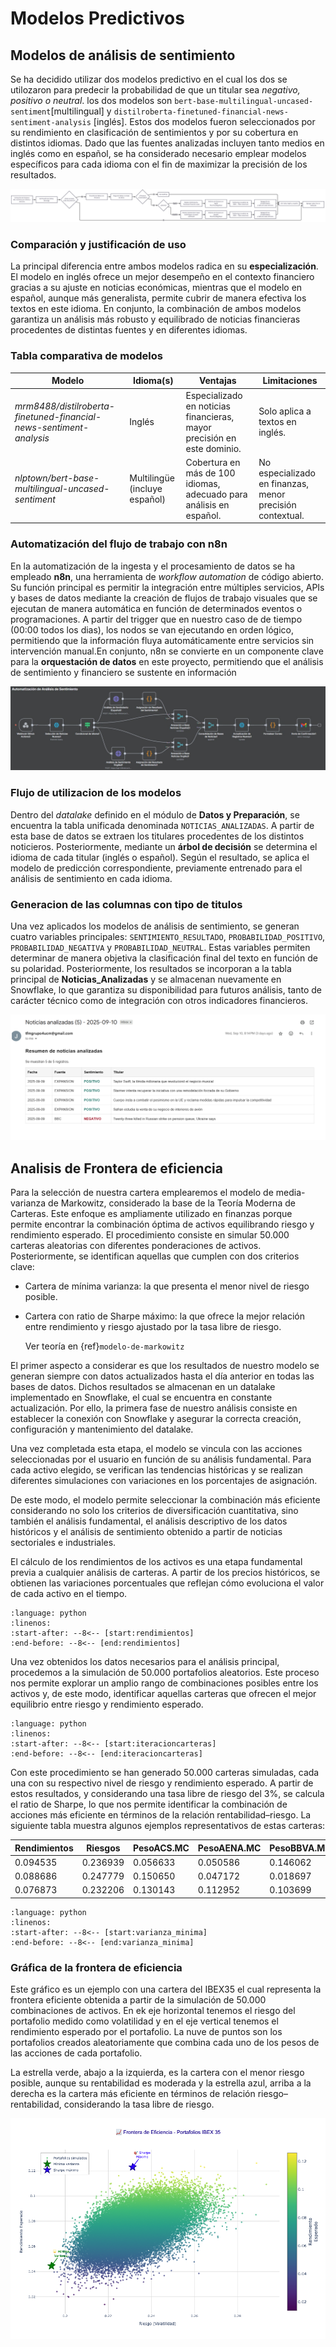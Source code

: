 # Modelos Predictivos

## Modelos de análisis de sentimiento 

Se ha decidido utilizar dos modelos predictivo en el cual los dos se utilozaron para predecir la probabilidad de que un titular sea *negativo, positivo o neutral*. los dos modelos son `bert-base-multilingual-uncased-sentiment`[multilingual] y `distilroberta-finetuned-financial-news-sentiment-analysis` [inglés]. Estos dos modelos fueron seleccionados por su rendimiento en clasificación de sentimientos y por su cobertura en distintos idiomas. Dado que las fuentes analizadas incluyen tanto medios en inglés como en español, se ha considerado necesario emplear modelos específicos para cada idioma con el fin de maximizar la precisión de los resultados.  

![Diagrama de Sentimientos](../../Imagenes/DigSentimientos.png)

### Comparación y justificación de uso  
La principal diferencia entre ambos modelos radica en su **especialización**. El modelo en inglés ofrece un mejor desempeño en el contexto financiero gracias a su ajuste en noticias económicas, mientras que el modelo en español, aunque más generalista, permite cubrir de manera efectiva los textos en este idioma. En conjunto, la combinación de ambos modelos garantiza un análisis más robusto y equilibrado de noticias financieras procedentes de distintas fuentes y en diferentes idiomas.  

### Tabla comparativa de modelos  

| Modelo                                                        | Idioma(s)       | Ventajas                                                                 | Limitaciones                                              |
|---------------------------------------------------------------|-----------------|-------------------------------------------------------------------------|-----------------------------------------------------------|
| *mrm8488/distilroberta-finetuned-financial-news-sentiment-analysis* | Inglés          | Especializado en noticias financieras, mayor precisión en este dominio. | Solo aplica a textos en inglés.                           |
| *nlptown/bert-base-multilingual-uncased-sentiment*            | Multilingüe (incluye español) | Cobertura en más de 100 idiomas, adecuado para análisis en español.     | No especializado en finanzas, menor precisión contextual. |

### Automatización del flujo de trabajo con n8n

En la automatización de la ingesta y el procesamiento de datos se ha empleado **n8n**, una herramienta de *workflow automation* de código abierto. Su función principal es permitir la integración entre múltiples servicios, APIs y bases de datos mediante la creación de flujos de trabajo visuales que se ejecutan de manera automática en función de determinados eventos o programaciones. A partir del trigger que en nuestro caso de de tiempo (00:00 todos los dias), los nodos se van ejecutando en orden lógico, permitiendo que la información fluya automáticamente entre servicios sin intervención manual.En conjunto, n8n se convierte en un componente clave para la **orquestación de datos** en este proyecto, permitiendo que el análisis de sentimiento y financiero se sustente en información 

![FlujoN8N](../../Imagenes/FlujoN8N.jpeg)

### Flujo de utilizacion de los modelos

Dentro del *datalake* definido en el módulo de **Datos y Preparación**, se encuentra la tabla unificada denominada `NOTICIAS_ANALIZADAS`. A partir de esta base de datos se extraen los titulares procedentes de los distintos noticieros. Posteriormente, mediante un **árbol de decisión** se determina el idioma de cada titular (inglés o español). Según el resultado, se aplica el modelo de predicción correspondiente, previamente entrenado para el análisis de sentimiento en cada idioma.

### Generacion de las columnas con tipo de titulos 

Una vez aplicados los modelos de análisis de sentimiento, se generan cuatro variables principales: `SENTIMIENTO_RESULTADO`, `PROBABILIDAD_POSITIVO`, `PROBABILIDAD_NEGATIVA` y `PROBABILIDAD_NEUTRAL`. Estas variables permiten determinar de manera objetiva la clasificación final del texto en función de su polaridad. Posteriormente, los resultados se incorporan a la tabla principal de **Noticias_Analizadas** y se almacenan nuevamente en Snowflake, lo que garantiza su disponibilidad para futuros análisis, tanto de carácter técnico como de integración con otros indicadores financieros.

![correo_titulares](../../Imagenes/Correo_Titulares.png)
## Analisis de Frontera de eficiencia

Para la selección de nuestra cartera emplearemos el modelo de media-varianza de Markowitz, considerado la base de la Teoría Moderna de Carteras. Este enfoque es ampliamente utilizado en finanzas porque permite encontrar la combinación óptima de activos equilibrando riesgo y rendimiento esperado.
El procedimiento consiste en simular 50.000 carteras aleatorias con diferentes ponderaciones de activos. Posteriormente, se identifican aquellas que cumplen con dos criterios clave:
- Cartera de mínima varianza: la que presenta el menor nivel de riesgo posible.
- Cartera con ratio de Sharpe máximo: la que ofrece la mejor relación entre rendimiento y riesgo ajustado por la tasa libre de riesgo.

    Ver teoría en {ref}`modelo-de-markowitz`

El primer aspecto a considerar es que los resultados de nuestro modelo se generan siempre con datos actualizados hasta el día anterior en todas las bases de datos. Dichos resultados se almacenan en un datalake implementado en Snowflake, el cual se encuentra en constante actualización. Por ello, la primera fase de nuestro análisis consiste en establecer la conexión con Snowflake y asegurar la correcta creación, configuración y mantenimiento del datalake.

Una vez completada esta etapa, el modelo se vincula con las acciones seleccionadas por el usuario en función de su análisis fundamental. Para cada activo elegido, se verifican las tendencias históricas y se realizan diferentes simulaciones con variaciones en los porcentajes de asignación.

De este modo, el modelo permite seleccionar la combinación más eficiente considerando no solo los criterios de diversificación cuantitativa, sino también el análisis fundamental, el análisis descriptivo de los datos históricos y el análisis de sentimiento obtenido a partir de noticias sectoriales e industriales.


El cálculo de los rendimientos de los activos es una etapa fundamental previa a cualquier análisis de carteras. A partir de los precios históricos, se obtienen las variaciones porcentuales que reflejan cómo evoluciona el valor de cada activo en el tiempo.

```{literalinclude} ../../Analisis_ML/Frontera_Eficiencia.py
:language: python
:linenos:
:start-after: --8<-- [start:rendimientos]
:end-before: --8<-- [end:rendimientos]
```

Una vez obtenidos los datos necesarios para el análisis principal, procedemos a la simulación de 50.000 portafolios aleatorios. Este proceso nos permite explorar un amplio rango de combinaciones posibles entre los activos y, de este modo, identificar aquellas carteras que ofrecen el mejor equilibrio entre riesgo y rendimiento esperado.

```{literalinclude} ../../Analisis_ML/Frontera_Eficiencia.py
:language: python
:linenos:
:start-after: --8<-- [start:iteracioncarteras]
:end-before: --8<-- [end:iteracioncarteras]
```

Con este procedimiento se han generado 50.000 carteras simuladas, cada una con su respectivo nivel de riesgo y rendimiento esperado. A partir de estos resultados, y considerando una tasa libre de riesgo del 3%, se calcula el ratio de Sharpe, lo que nos permite identificar la combinación de acciones más eficiente en términos de la relación rentabilidad–riesgo. La siguiente tabla muestra algunos ejemplos representativos de estas carteras:

| Rendimientos | Riesgos  | PesoACS.MC | PesoAENA.MC | PesoBBVA.MC | PesoCABK.MC | PesoELE.MC | PesoENG.MC | PesoFER.MC | PesoIAG.MC | PesoIBE.MC | PesoITX.MC | PesoMAP.MC | PesoREP.MC | PesoSAN.MC | PesoTEF.MC |
|--------------|----------|------------|-------------|-------------|-------------|------------|------------|------------|------------|------------|------------|------------|------------|------------|------------|
| 0.094535     | 0.236939 | 0.056633   | 0.050586    | 0.146062    | 0.077725    | 0.046691   | 0.035503   | 0.113892   | 0.069035   | 0.062491   | 0.131826   | 0.036659   | 0.013266   | 0.052721   | 0.106909   |
| 0.088686     | 0.247779 | 0.150650   | 0.047172    | 0.018697    | 0.065942    | 0.009546   | 0.004347   | 0.037379   | 0.134567   | 0.145345   | 0.096339   | 0.017419   | 0.038019   | 0.119666   | 0.114913   |    
| 0.076873     | 0.232206 | 0.130143   | 0.112952    | 0.103699    | 0.046427    | 0.117658   | 0.066646   | 0.027429   | 0.084714   | 0.030029   | 0.094975   | 0.118723   | 0.011767   | 0.007015   | 0.047825   |


```{literalinclude} ../../Analisis_ML/Frontera_Eficiencia.py
:language: python
:linenos:
:start-after: --8<-- [start:varianza_minima]
:end-before: --8<-- [end:varianza_minima]
```

### Gráfica de la frontera de eficiencia

Este gráfico es un ejemplo con una cartera del IBEX35 el cual representa la frontera eficiente obtenida a partir de la simulación de 50.000 combinaciones de activos. En ek eje horizontal tenemos el riesgo del portafolio medido como volatilidad y en el eje vertical tenemos el rendimiento esperado por el portafolio. La nuve de puntos son los portafolios creados aleatoriamente que combina cada uno de los pesos de las acciones de cada portafolio.

La estrella verde, abajo a la izquierda, es la cartera con el menor riesgo posible, aunque su rentabilidad es moderada y la estrella azul, arriba a la derecha es la cartera más eficiente en términos de relación riesgo–rentabilidad, considerando la tasa libre de riesgo.

![SML](../../Imagenes/FronteraEficiencia_porta.png)